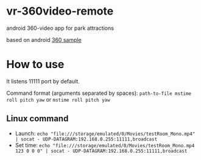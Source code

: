 # vr-360video-remote
android 360-video app for park attractions

based on android [360 sample](https://developers.google.com/vr/android/samples/video360)

# How to use

It listens 11111 port by default.

Command format (arguments separated by spaces):
`path-to-file mstime roll pitch yaw` or `mstime roll pitch yaw`

## Linux command

- Launch: `echo "file:///storage/emulated/0/Movies/testRoom_Mono.mp4" | socat - UDP-DATAGRAM:192.168.0.255:11111,broadcast`
- Set time: `echo "file:///storage/emulated/0/Movies/testRoom_Mono.mp4 123 0 0 0" | socat - UDP-DATAGRAM:192.168.0.255:11111,broadcast`
